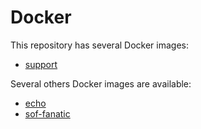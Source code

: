 # Docker

This repository has several Docker images:
  * [support](./support)
  
Several others Docker images are available:
  * [echo](../Python/services/echo)
  * [sof-fanatic](../Python/services/sof-fanatic)
